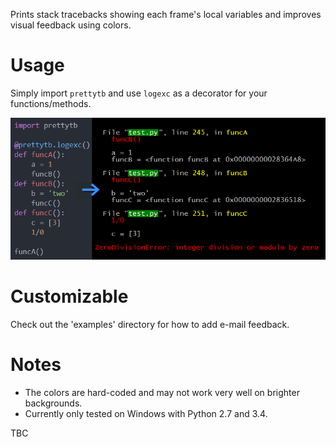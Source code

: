 Prints stack tracebacks showing each frame's local variables and improves visual feedback using colors.

# Usage
Simply import `prettytb` and use `logexc` as a decorator for your functions/methods.

![Code example](docs/example-code.png)

# Customizable
Check out the 'examples' directory for how to add e-mail feedback.

# Notes
- The colors are hard-coded and may not work very well on brighter backgrounds.
- Currently only tested on Windows with Python 2.7 and 3.4.

TBC
